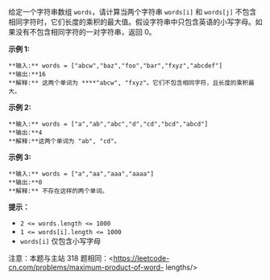 给定一个字符串数组 `words`，请计算当两个字符串 `words[i]` 和 `words[j]`
不包含相同字符时，它们长度的乘积的最大值。假设字符串中只包含英语的小写字母。如果没有不包含相同字符的一对字符串，返回 0。



**示例  1:**

    
    
    **输入:** words = ["abcw","baz","foo","bar","fxyz","abcdef"]
    **输出:**16 
    **解释:** 这两个单词为 ****"abcw", "fxyz"。它们不包含相同字符，且长度的乘积最大。

**示例 2:**

    
    
    **输入:** words = ["a","ab","abc","d","cd","bcd","abcd"]
    **输出:**4 
    **解释:**这两个单词为 "ab", "cd"。

**示例 3:**

    
    
    **输入:** words = ["a","aa","aaa","aaaa"]
    **输出:**0 
    **解释:** 不存在这样的两个单词。
    



**提示：**

  * `2 <= words.length <= 1000`
  * `1 <= words[i].length <= 1000`
  * `words[i]` 仅包含小写字母



注意：本题与主站 318 题相同：<https://leetcode-cn.com/problems/maximum-product-of-word-
lengths/>

